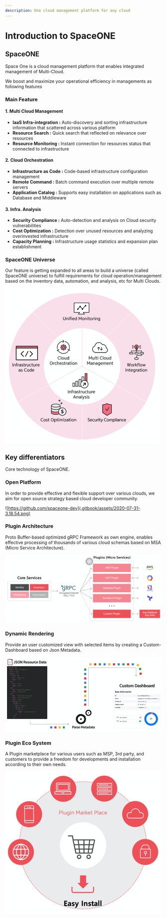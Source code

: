 ```yaml
---
description: One cloud management platform for any cloud
---
```


# Introduction to SpaceONE

## SpaceONE

Space One is a cloud management platform that enables integrated management of Multi-Cloud.

 We boost and maximize your operational efficiency in managements as following features



### Main Feature

#### 1. Multi Cloud Management

* **IaaS Infra-integration :** Auto-discovery and sorting infrastructure information that scattered across various platform
* **Resource Search :** Quick search that reflected on relevance over resources
* **Resource Monitoring :** Instant connection for resources status that connected to infrastructure

#### 2. Cloud Orchestration

* **Infrastructure as Code :** Code-based infrastructure configuration management
* **Remote Command :** Batch command execution over multiple remote servers 
* **Application Catalog :** Supports easy installation on applications such as Database and Middleware

#### **3. Infra. Analysis**

* **Security Compliance :** Auto-detection and analysis on Cloud security vulnerabilities
* **Cost Optimization :** Detection over unused resources and analyzing overinvested infrastructure
* **Capacity Planning :** Infrastructure usage statistics and expansion plan establishment



### SpaceONE Universe

Our feature is getting expanded to all areas to build a universe \(called SpaceONE universe\) to fulfill requirements for cloud operation/management based on the inventory data, automation, and analysis, etc for Multi Clouds. 

![](.gitbook/assets/2020-07-31-11.19.50.png)

## Key differentiators

Core technology of SpaceONE.



### Open Platform

In order to provide effective and flexible support over various clouds, we aim for open source strategy based cloud developer community.

![https://github.com/spaceone-dev](.gitbook/assets/2020-07-31-3.18.54.png)



### Plugin Architecture

Proto Buffer-based optimized gRPC Framework as own engine, enables effective processing of thousands of various cloud schemas based on MSA \(Micro Service Architecture\).

![](.gitbook/assets/2020-07-31-3.23.50.png)

### 

### Dynamic Rendering

Provide an user customized view with selected items by creating a Custom-Dashboard based on Json Metadata.

![](.gitbook/assets/2020-07-31-3.25.39.png)

### 

### Plugin Eco System

A Plugin marketplace for various users such as MSP, 3rd party, and customers to provide a freedom for developments and installation according to their own needs.

![](.gitbook/assets/2020-07-31-3.29.34.png)

   





